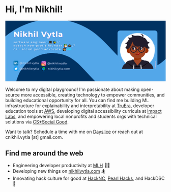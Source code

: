 # Hi, I'm Nikhil!

<img src="https://raw.githubusercontent.com/nikhil-vytla/nikhil-vytla/master/nikhil-vytla-gh-cover.png" alt="banner states Nikhil Vytla - software engineer, 
edtech non-profit founder, and computer science + social good advocate - alongside a cartoon illustration of Nikhil">

Welcome to my digital playground! I'm passionate about making open-source more accessible, creating technology to empower communities, and building educational opportunity for all. You can find me building ML infrastructure for explainability and interpretability at [TruEra](https://truera.com), developer education tools at [AWS](https://aws.amazon.com), developing digital accessibility curricula at [Impact Labs](https://www.impactlabs.io), and empowering local nonprofits and students orgs with technical solutions via [CS+Social Good](https://cssgunc.org).

Want to talk? Schedule a time with me on [Dayslice](https://dayslice.com/nikhil) or reach out at cnikhil.vytla [at] gmail.com.

## Find me around the web
- Engineering developer productivity at [MLH](https://github.blog/2021-09-02-introducing-the-mlh-fellowship-github-externship-track/) 🐕‍🦺
- Developing new things on [nikhilvytla.com](https://nikhilvytla.com) 🏂
- Innovating hack culture for good at [HackNC](https://hacknc.com), [Pearl Hacks](https://pearlhacks.com), and HackDSC 🦙

